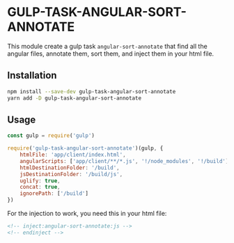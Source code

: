 # GULP-TASK-ANGULAR-SORT-ANNOTATE

This module create a gulp task `angular-sort-annotate` that find all the angular files, annotate them, sort them, and inject them in your html file.

## Installation

```bash
npm install --save-dev gulp-task-angular-sort-annotate
yarn add -D gulp-task-angular-sort-annotate
```

## Usage

```javascript
const gulp = require('gulp')

require('gulp-task-angular-sort-annotate')(gulp, {
    htmlFile: 'app/client/index.html',
    angularScripts: ['app/client/**/*.js', '!/node_modules', '!/build'],
    htmlDestinationFolder: '/build',
    jsDestinationFolder: '/build/js',
    uglify: true,
    concat: true,
    ignorePath: ['/build']
})
```

For the injection to work, you need this in your html file:

```html
<!-- inject:angular-sort-annotate:js -->
<!-- endinject -->
```
